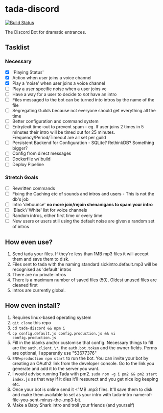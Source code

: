 # tada-discord

[![Build Status](https://drone.sablecliff.com/api/badges/cavejay/tada-discord/status.svg)](https://drone.sablecliff.com/cavejay/tada-discord)

The Discord Bot for dramatic entrances.

## Tasklist

### Necessary

- [x] 'Playing Status'
- [x] Action when user joins a voice channel
- [x] Play a 'noise' when user joins a voice channel
- [ ] Play a user specific noise when a user joins vc
- [ ] Have a way for a user to decide to _not_ have an intro
- [ ] Files messaged to the bot can be turned into intros by the name of the file
- [ ] Segregating Guilds because not everyone should get everything all the time
- [ ] Better configuration and command system
- [ ] Entry/exit time-out to prevent spam - eg. If user joins 2 times in 5 minutes their intro will be timed out for 25 minutes. Frequency/Period/Timeout are all set per guild
- [ ] Persistent Backend for Configuration - SQLite? RethinkDB? Something bigger?
- [ ] Config from direct messages
- [ ] Dockerfile w/ build
- [ ] Deploy Pipeline

### Stretch Goals

- [ ] Rewritten commands
- [ ] Fixing the Caching etc of sounds and intros and users - This is not the db's job
- [ ] Intro 'debounce' **no more join/rejoin shenanigans to spam your intro**
- [ ] 'Black'/'White' list for voice channels
- [ ] Random intros, either first time or every time
- [ ] New users or users still using the default noise are given a random set of intros

## How even use?

1. Send tada your files. If they're less than 1MB mp3 files it will accept them and save them to disk.
2. Files sent to tada with the naming standard sickintro.default.mp3 will be recognised as 'default' intros
3. There are no private intros
4. There is a maximum number of saved files (50). Oldest unused files are cleaned first
5. Intros are currently global.

## How even install?

1. Requires linux-based operating system
2. `git clone` this repo
3. `cd tada-discord && npm i`
4. `cp config.default.js config.production.js && vi config.production.js`
5. Fill in the blanks and/or customise that config. Necessary things to fill are the `auth.client.\*`, the `auth.bot.token` and the owner fields. Perms are optional, I apparently use "53677376"
6. `ENV=production npm start` to run the bot. You can invite your bot by creating an OAuth2 link from the developer console. Go to the link you generate and add it to the server you want.
7. I would advise running Tada with pm2. `sudo npm -g i pm2 && pm2 start index.js` as that way if it dies it'll ressurect and you get nice log keeping etc.
8. Once your bot is online send it <1MB .mp3 files. It'll save them to disk and make them available to set as your intro with tada-intro name-of-file-you-sent-minus-the-.mp3-bit.
9. Make a Baby Shark intro and troll your friends (and yourself)
